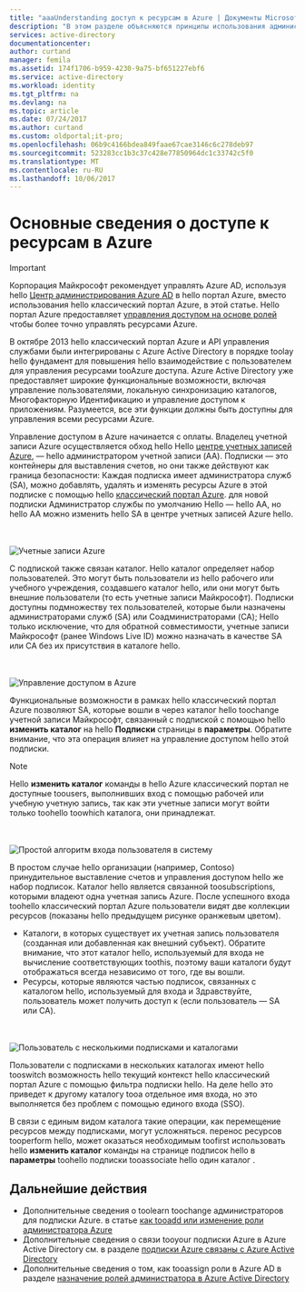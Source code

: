 ```yaml
---
title: "aaaUnderstanding доступ к ресурсам в Azure | Документы Microsoft"
description: "В этом разделе объясняются принципы использования администраторов для подписки toocontrol доступ к ресурсам в hello полной версии портала Azure"
services: active-directory
documentationcenter: 
author: curtand
manager: femila
ms.assetid: 174f1706-b959-4230-9a75-bf651227ebf6
ms.service: active-directory
ms.workload: identity
ms.tgt_pltfrm: na
ms.devlang: na
ms.topic: article
ms.date: 07/24/2017
ms.author: curtand
ms.custom: oldportal;it-pro;
ms.openlocfilehash: 06b9c4166bdea849faae67cae3146c6c278deb97
ms.sourcegitcommit: 523283cc1b3c37c428e77850964dc1c33742c5f0
ms.translationtype: MT
ms.contentlocale: ru-RU
ms.lasthandoff: 10/06/2017
---
```

# <a name="understanding-resource-access-in-azure"></a>Основные сведения о доступе к ресурсам в Azure
> [!IMPORTANT]
> Корпорация Майкрософт рекомендует управлять Azure AD, используя hello [Центр администрирования Azure AD](https://aad.portal.azure.com) в hello портал Azure, вместо использования hello классический портал Azure, в этой статье. Hello портал Azure предоставляет [управления доступом на основе ролей](role-based-access-control-configure.md) чтобы более точно управлять ресурсами Azure.
> 
> 

В октябре 2013 hello классический портал Azure и API управления службами были интегрированы с Azure Active Directory в порядке toolay hello фундамент для повышения hello взаимодействие с пользователем для управления ресурсами tooAzure доступа. Azure Active Directory уже предоставляет широкие функциональные возможности, включая управление пользователями, локальную синхронизацию каталогов, Многофакторную Идентификацию и управление доступом к приложениям. Разумеется, все эти функции должны быть доступны для управления всеми ресурсами Azure.

Управление доступом в Azure начинается с оплаты. Владелец учетной записи Azure осуществляется обход hello Hello [центре учетных записей Azure](https://account.windowsazure.com/subscriptions), — hello администратором учетной записи (AA). Подписки — это контейнеры для выставления счетов, но они также действуют как граница безопасности: Каждая подписка имеет администратора служб (SA), можно добавлять, удалять и изменять ресурсы Azure в этой подписке с помощью hello [классический портал Azure](https://manage.windowsazure.com/). для новой подписки Администратор службы по умолчанию Hello — hello AA, но hello AA можно изменить hello SA в центре учетных записей Azure hello.

<br><br>![Учетные записи Azure][1]

С подпиской также связан каталог. Hello каталог определяет набор пользователей. Это могут быть пользователи из hello рабочего или учебного учреждения, создавшего каталог hello, или они могут быть внешние пользователи (то есть учетные записи Майкрософт). Подписки доступны подмножеству тех пользователей, которые были назначены администраторами служб (SA) или Соадминистраторами (CA); Hello только исключение, что для обратной совместимости, учетные записи Майкрософт (ранее Windows Live ID) можно назначать в качестве SA или CA без их присутствия в каталоге hello.

<br><br>![Управление доступом в Azure][2]

Функциональные возможности в рамках hello классический портал Azure позволяют SA, которые вошли в через каталог hello toochange учетной записи Майкрософт, связанный с подпиской с помощью hello **изменить каталог** на hello **Подписки** страницы в **параметры**. Обратите внимание, что эта операция влияет на управление доступом hello этой подписки.

> [!NOTE]
> Hello **изменить каталог** команды в hello Azure классический портал не доступные toousers, выполнивших вход с помощью рабочей или учебную учетную запись, так как эти учетные записи могут войти только toohello toowhich каталога, они принадлежат.
> 
> 

<br><br>![Простой алгоритм входа пользователя в систему][3]

В простом случае hello организации (например, Contoso) принудительное выставление счетов и управления доступом hello же набор подписок. Каталог hello является связанной toosubscriptions, которыми владеют одна учетная запись Azure. После успешного входа toohello классический портал Azure пользователи видят две коллекции ресурсов (показаны hello предыдущем рисунке оранжевым цветом).

* Каталоги, в которых существует их учетная запись пользователя (созданная или добавленная как внешний субъект). Обратите внимание, что этот каталог hello, используемый для входа не вычисление соответствующих toothis, поэтому ваши каталоги будут отображаться всегда независимо от того, где вы вошли.
* Ресурсы, которые являются частью подписок, связанных с каталогом hello, используемый для входа и Здравствуйте, пользователь может получить доступ к (если пользователь — SA или CA).

<br><br>![Пользователь с несколькими подписками и каталогами][4]

Пользователи с подписками в нескольких каталогах имеют hello tooswitch возможность hello текущий контекст hello классический портал Azure с помощью фильтра подписки hello. На деле hello это приведет к другому каталогу tooa отдельное имя входа, но это выполняется без проблем с помощью единого входа (SSO).

В связи с единым видом каталога такие операции, как перемещение ресурсов между подписками, могут усложняться. перенос ресурсов tooperform hello, может оказаться необходимым toofirst использовать hello **изменить каталог** команды на странице подписок hello в **параметры** toohello подписки tooassociate hello один каталог .

## <a name="next-steps"></a>Дальнейшие действия
* Дополнительные сведения о toolearn toochange администраторов для подписки Azure. в статье [как tooadd или изменение роли администратора Azure](../billing/billing-add-change-azure-subscription-administrator.md)
* Дополнительные сведения о связи tooyour подписки Azure в Azure Active Directory см. в разделе [подписки Azure связаны с Azure Active Directory](active-directory-how-subscriptions-associated-directory.md)
* Дополнительные сведения о том, как tooassign роли в Azure AD в разделе [назначение ролей администратора в Azure Active Directory](active-directory-assign-admin-roles.md)

<!--Image references-->
[1]: ./media/active-directory-understanding-resource-access/IC707931.png
[2]: ./media/active-directory-understanding-resource-access/IC707932.png
[3]: ./media/active-directory-understanding-resource-access/IC707933.png
[4]: ./media/active-directory-understanding-resource-access/IC707934.png
